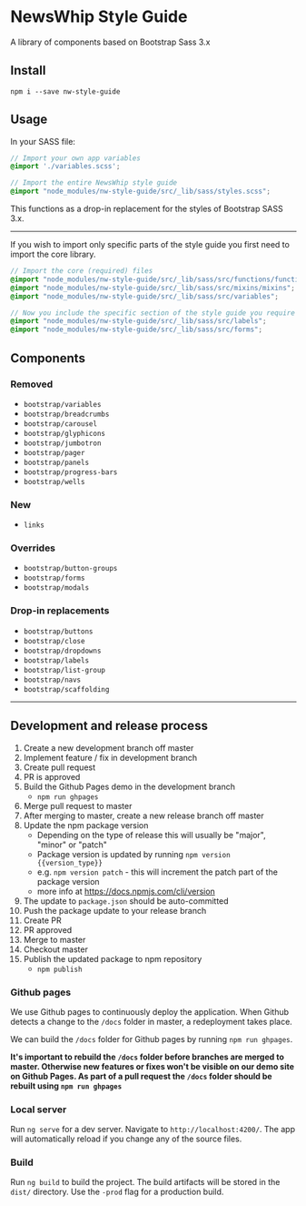 # NewsWhip Style Guide

A library of components based on Bootstrap Sass 3.x

## Install

`npm i --save nw-style-guide`

## Usage

In your SASS file:

```scss
// Import your own app variables
@import './variables.scss';

// Import the entire NewsWhip style guide
@import "node_modules/nw-style-guide/src/_lib/sass/styles.scss";
```

This functions as a drop-in replacement for the styles of Bootstrap SASS 3.x.

---

If you wish to import only specific parts of the style guide you first need to import the core library.

```scss
// Import the core (required) files
@import "node_modules/nw-style-guide/src/_lib/sass/src/functions/functions";
@import "node_modules/nw-style-guide/src/_lib/sass/src/mixins/mixins";
@import "node_modules/nw-style-guide/src/_lib/sass/src/variables";

// Now you include the specific section of the style guide you require
@import "node_modules/nw-style-guide/src/_lib/sass/src/labels";
@import "node_modules/nw-style-guide/src/_lib/sass/src/forms";
```

## Components

### Removed

- `bootstrap/variables`
- `bootstrap/breadcrumbs`
- `bootstrap/carousel`
- `bootstrap/glyphicons`
- `bootstrap/jumbotron`
- `bootstrap/pager`
- `bootstrap/panels`
- `bootstrap/progress-bars`
- `bootstrap/wells`

### New

- `links`

### Overrides

- `bootstrap/button-groups`
- `bootstrap/forms`
- `bootstrap/modals`

### Drop-in replacements

- `bootstrap/buttons`
- `bootstrap/close`
- `bootstrap/dropdowns`
- `bootstrap/labels`
- `bootstrap/list-group`
- `bootstrap/navs`
- `bootstrap/scaffolding`

---

## Development and release process

1. Create a new development branch off master
2. Implement feature / fix in development branch
3. Create pull request
4. PR is approved
5. Build the Github Pages demo in the development branch
    - `npm run ghpages`
6. Merge pull request to master
7. After merging to master, create a new release branch off master
8. Update the npm package version
    - Depending on the type of release this will usually be "major", "minor" or "patch"
    - Package version is updated by running `npm version {{version_type}}`
    - e.g. `npm version patch` - this will increment the patch part of the package version
    - more info at https://docs.npmjs.com/cli/version
9. The update to `package.json` should be auto-committed
10. Push the package update to your release branch
11. Create PR
12. PR approved
13. Merge to master
14. Checkout master
15. Publish the updated package to npm repository
    - `npm publish`

### Github pages

We use Github pages to continuously deploy the application. When Github detects a change to the `/docs` folder in master, a redeployment takes place.

We can build the `/docs` folder for Github pages by running `npm run ghpages`.

**It's important to rebuild the `/docs` folder before branches are merged to master. Otherwise new features or fixes won't be visible on our demo site on Github Pages. As part of a pull request the `/docs` folder should be rebuilt using `npm run ghpages`**

### Local server

Run `ng serve` for a dev server. Navigate to `http://localhost:4200/`. The app will automatically reload if you change any of the source files.

### Build

Run `ng build` to build the project. The build artifacts will be stored in the `dist/` directory. Use the `-prod` flag for a production build.